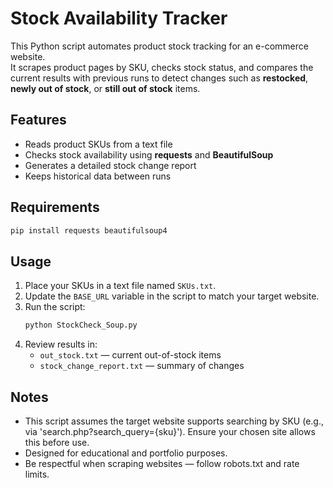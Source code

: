 # Stock Availability Tracker

This Python script automates product stock tracking for an e-commerce website.  
It scrapes product pages by SKU, checks stock status, and compares the current results with previous runs to detect changes such as **restocked**, **newly out of stock**, or **still out of stock** items.

## Features
- Reads product SKUs from a text file  
- Checks stock availability using **requests** and **BeautifulSoup**  
- Generates a detailed stock change report  
- Keeps historical data between runs  

## Requirements
```bash
pip install requests beautifulsoup4
```

## Usage
1. Place your SKUs in a text file named `SKUs.txt`.
2. Update the `BASE_URL` variable in the script to match your target website.
3. Run the script:
   ```bash
   python StockCheck_Soup.py
   ```
4. Review results in:
   - `out_stock.txt` — current out-of-stock items  
   - `stock_change_report.txt` — summary of changes  

## Notes
- This script assumes the target website supports searching by SKU (e.g., via 'search.php?search_query={sku}'). Ensure your chosen site allows this before use.
- Designed for educational and portfolio purposes.  
- Be respectful when scraping websites — follow robots.txt and rate limits.
